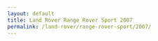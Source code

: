 ```yaml
---
layout: default
title: Land Rover Range Rover Sport 2007
permalink: /land-rover/range-rover-sport/2007/
---
```

